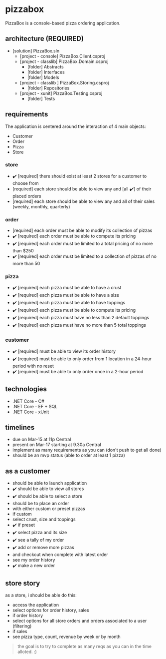 # pizzabox

PizzaBox is a console-based pizza ordering application.

## architecture (REQUIRED)

- [solution] PizzaBox.sln
  - [project - console] PizzaBox.Client.csproj
  - [project - classlib] PizzaBox.Domain.csproj
    - [folder] Abstracts
    - [folder] Interfaces
    - [folder] Models
  - [project - classlib ] PizzaBox.Storing.csproj
    - [folder] Repositories
  - [project - xunit] PizzaBox.Testing.csproj
    - [folder] Tests

## requirements

The application is centered around the interaction of 4 main objects:

- Customer
- Order
- Pizza
- Store

### store

- ✔️ [required] there should exist at least 2 stores for a customer to choose from
- [required] each store should be able to view any and [all ✔️] of their placed orders
- [required] each store should be able to view any and all of their sales (weekly, monthly, quarterly)

### order

- [required] each order must be able to modify its collection of pizzas
- ✔️ [required] each order must be able to compute its pricing
- ✔️ [required] each order must be limited to a total pricing of no more than $250
- ✔️ [required] each order must be limited to a collection of pizzas of no more than 50

### pizza

- ✔️ [required] each pizza must be able to have a crust
- ✔️ [required] each pizza must be able to have a size
- ✔️ [required] each pizza must be able to have toppings
- ✔️ [required] each pizza must be able to compute its pricing
- ✔️ [required] each pizza must have no less than 2 default toppings
- ✔️ [required] each pizza must have no more than 5 total toppings

### customer

- ✔️ [required] must be able to view its order history
- ✔️ [required] must be able to only order from 1 location in a 24-hour period with no reset
- ✔️ [required] must be able to only order once in a 2-hour period

## technologies

- .NET Core - C#
- .NET Core - EF + SQL
- .NET Core - xUnit

## timelines

- due on Mar-15 at 11p Central
- present on Mar-17 starting at 9.30a Central
- implement as many requirements as you can (don't push to get all done)
- should be an mvp status (able to order at least 1 pizza)

## as a customer

- should be able to launch application
- ✔️ should be able to view all stores
- ✔️ should be able to select a store
- should be to place an order
- with either custom or preset pizzas
- if custom
- select crust, size and toppings
- ✔️ if preset
- ✔️ select pizza and its size
- ✔️ see a tally of my order
- ✔️ add or remove more pizzas
- and checkout when complete with latest order
- see my order history
- ✔️ make a new order

## store story

as a store, i should be able do this:

- access the application
- select options for order history, sales
- if order history
- select options for all store orders and orders associated to a user (filtering)
- if sales
- see pizza type, count, revenue by week or by month

> the goal is to try to complete as many reqs as you can in the time alloted. :)
